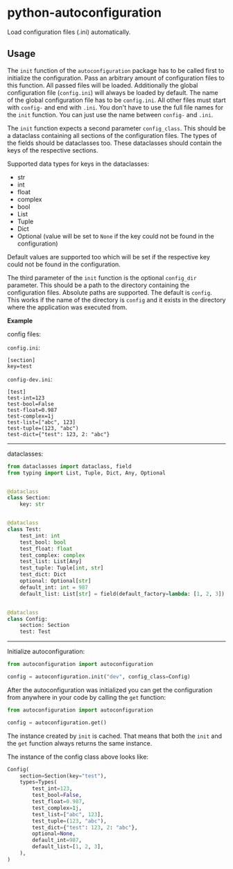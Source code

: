 # python-autoconfiguration

Load configuration files (.ini) automatically.


## Usage

The `init` function of the `autoconfiguration` package has to be called first to initialize the configuration. Pass an arbitrary amount of configuration files to this function. All passed files will be loaded. Additionally the global configuration file (`config.ini`) will always be loaded by default. The name of the global configuration file has to be `config.ini`. All other files must start with `config-` and end with `.ini`. You don't have to use the full file names for the `init` function. You can just use the name between `config-` and `.ini`.

The `init` function expects a second parameter `config_class`. This should be a dataclass containing all sections of the configuration files. The types of the fields should be dataclasses too. These dataclasses should contain the keys of the respective sections.

Supported data types for keys in the dataclasses:
- str
- int
- float
- complex
- bool
- List
- Tuple
- Dict
- Optional (value will be set to `None` if the key could not be found in the configuration)

Default values are supported too which will be set if the respective key could not be found in the configuration.

The third parameter of the `init` function is the optional `config_dir` parameter. This should be a path to the directory containing the configuration files. Absolute paths are supported. The default is `config`. This works if the name of the directory is `config` and it exists in the directory where the application was executed from.

**Example**

config files:

`config.ini`:
```
[section]
key=test
```

`config-dev.ini`:
```
[test]
test-int=123
test-bool=False
test-float=0.987
test-complex=1j
test-list=["abc", 123]
test-tuple=(123, "abc")
test-dict={"test": 123, 2: "abc"}
```
---

dataclasses:
```python
from dataclasses import dataclass, field
from typing import List, Tuple, Dict, Any, Optional


@dataclass
class Section:
    key: str


@dataclass
class Test:
    test_int: int
    test_bool: bool
    test_float: float
    test_complex: complex
    test_list: List[Any]
    test_tuple: Tuple[int, str]
    test_dict: Dict
    optional: Optional[str]
    default_int: int = 987
    default_list: List[str] = field(default_factory=lambda: [1, 2, 3])


@dataclass
class Config:
    section: Section
    test: Test
```
---

Initialize autoconfiguration:
```python
from autoconfiguration import autoconfiguration

config = autoconfiguration.init("dev", config_class=Config)
```

After the autoconfiguration was initialized you can get the configuration from anywhere in your code by calling the `get` function:
```python
from autoconfiguration import autoconfiguration

config = autoconfiguration.get()
```

The instance created by `init` is cached. That means that both the `init` and the `get` function always returns the same instance.

The instance of the config class above looks like:
```python
Config(
    section=Section(key="test"),
    types=Types(
        test_int=123,
        test_bool=False,
        test_float=0.987,
        test_complex=1j,
        test_list=["abc", 123],
        test_tuple=(123, "abc"),
        test_dict={"test": 123, 2: "abc"},
        optional=None,
        default_int=987,
        default_list=[1, 2, 3],
    ),
)
```
